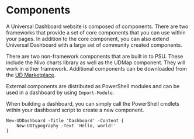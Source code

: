 # Components

A Universal Dashboard website is composed of components. There are two frameworks that provide a set of core components that you can use within your pages. In addition to the core component, you can also extend Universal Dashboard with a large set of community created components. 

There are two non-framework components that are built in to PSU. These include the Nivo charts library as well as the UDMap component. They will work in either framework. Additional components can be downloaded from the [UD Marketplace](https://marketplace.universaldashboard.io/).

External components are distributed as PowerShell modules and can be used in a dashboard by using `Import-Module`.

When building a dashboard, you can simply call the PowerShell cmdlets within your dashboard script to create a new component.

```text
New-UDDashboard -Title 'Dashboard' -Content {
    New-UDTypography -Text 'Hello, world!'
}
```

